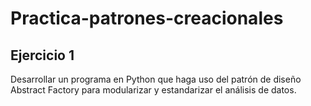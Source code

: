 # Practica-patrones-creacionales

## Ejercicio 1

Desarrollar un programa en Python que haga uso del patrón de diseño Abstract Factory para modularizar y estandarizar el análisis de datos.